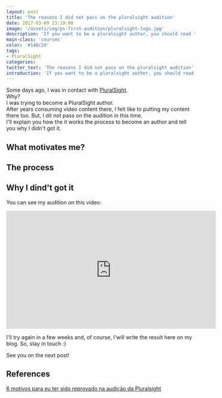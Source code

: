 ```yaml
---
layout: post
title: 'The reasons I did not pass on the pluralsight audition'
date: 2017-03-09 23:19:00
image: '/assets/img/ps-first-audition/pluralsight-logo.jpg'
description: 'If you want to be a pluralsight author, you should read this post'
main-class: 'courses'
color: '#148c2d'
tags:
- PluralSight
categories:
twitter_text: 'The reasons I did not pass on the pluralsight audition'
introduction: 'If you want to be a pluralsight author, you should read this post'
---
```


Some days ago, I was in contact with [PluralSight](https://www.pluralsight.com/).   
Why?  
I was trying to become a PluralSight author.  
After years consuming video content there, I felt like to putting my content there too. But, I dit not pass on the audition in this time.  
 I'll explain you how the it works the process to become an author and tell you why I didn't got it.  

## What motivates me?


## The process


## Why I dind't got it


You can see my audition on this video:
<iframe width="560" height="315" src="https://www.youtube.com/embed/INBScjZ1x2c" frameborder="0" allowfullscreen></iframe>

I'll try again in a few weeks and, of course, I'will write the result here on my blog. So, stay in touch :)


See you on the next post!


## References
[6 motivos para eu ter sido reprovado na audição da Pluralsight](http://www.andrealveslima.com.br/blog/index.php/2014/02/19/6-motivos-para-eu-ter-sido-reprovado-na-audicao-da-pluralsight/)
